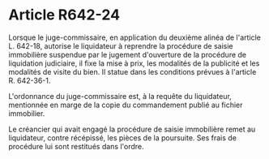 # Article R642-24

Lorsque le juge-commissaire, en application du deuxième alinéa de l'article L. 642-18, autorise le liquidateur à reprendre la procédure de saisie immobilière suspendue par le jugement d'ouverture de la procédure de liquidation judiciaire, il fixe la mise à prix, les modalités de la publicité et les modalités de visite du bien. Il statue dans les conditions prévues à l'article R. 642-36-1.

L'ordonnance du juge-commissaire est, à la requête du liquidateur, mentionnée en marge de la copie du commandement     publié au fichier immobilier.

Le créancier qui avait engagé la procédure de saisie immobilière remet au liquidateur, contre récépissé, les pièces de la poursuite. Ses frais de procédure lui sont restitués dans l'ordre.
